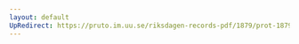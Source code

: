 ```yaml
---
layout: default
UpRedirect: https://pruto.im.uu.se/riksdagen-records-pdf/1879/prot-1879--ak--021/prot-1879--ak--021_013.pdf
---
```

